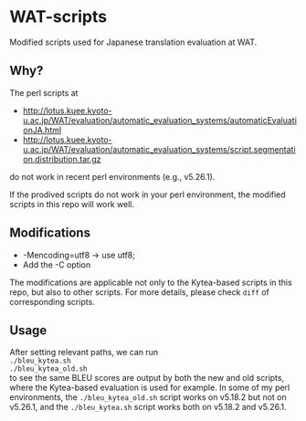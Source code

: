 # WAT-scripts
Modified scripts used for Japanese translation evaluation at WAT.

## Why?
The perl scripts at
* http://lotus.kuee.kyoto-u.ac.jp/WAT/evaluation/automatic_evaluation_systems/automaticEvaluationJA.html
* http://lotus.kuee.kyoto-u.ac.jp/WAT/evaluation/automatic_evaluation_systems/script.segmentation.distribution.tar.gz <br>

do not work in recent perl environments (e.g., v5.26.1).

If the prodived scripts do not work in your perl environment, the modified scripts in this repo will work well.

## Modifications
* -Mencoding=utf8 -> use utf8;
* Add the -C option

The modifications are applicable not only to the Kytea-based scripts in this repo, but also to other scripts. For more details, please check `diff` of corresponding scripts.

## Usage
After setting relevant paths, we can run <br>
`./bleu_kytea.sh` <br>
`./bleu_kytea_old.sh` <br>
to see the same BLEU scores are output by both the new and old scripts, where the Kytea-based evaluation is used for example. In some of my perl environments, the `./bleu_kytea_old.sh` script works on v5.18.2 but not on v5.26.1, and the `./bleu_kytea.sh` script works both on v5.18.2 and v5.26.1.
